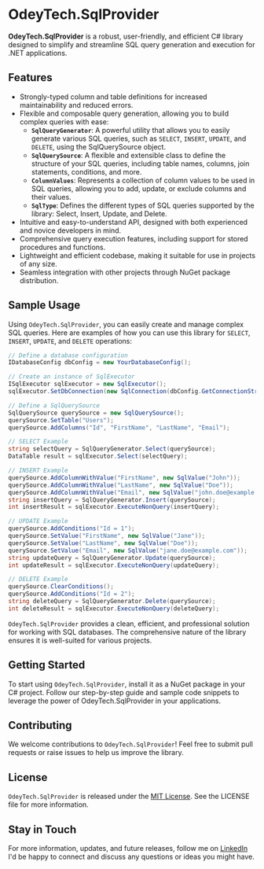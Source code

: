 # OdeyTech.SqlProvider

**OdeyTech.SqlProvider** is a robust, user-friendly, and efficient C# library designed to simplify and streamline SQL query generation and execution for .NET applications.

## Features

- Strongly-typed column and table definitions for increased maintainability and reduced errors.
- Flexible and composable query generation, allowing you to build complex queries with ease:
    - **`SqlQueryGenerator`**: A powerful utility that allows you to easily generate various SQL queries, such as `SELECT`, `INSERT`, `UPDATE`, and `DELETE`, using the SqlQuerySource object.
    - **`SqlQuerySource`**: A flexible and extensible class to define the structure of your SQL queries, including table names, columns, join statements, conditions, and more.
    - **`ColumnValues`**: Represents a collection of column values to be used in SQL queries, allowing you to add, update, or exclude columns and their values.
    - **`SqlType`**: Defines the different types of SQL queries supported by the library: Select, Insert, Update, and Delete.
- Intuitive and easy-to-understand API, designed with both experienced and novice developers in mind.
- Comprehensive query execution features, including support for stored procedures and functions.
- Lightweight and efficient codebase, making it suitable for use in projects of any size.
- Seamless integration with other projects through NuGet package distribution.

## Sample Usage
Using `OdeyTech.SqlProvider`, you can easily create and manage complex SQL queries. Here are examples of how you can use this library for `SELECT`, `INSERT`, `UPDATE`, and `DELETE` operations:

~~~csharp
// Define a database configuration
IDatabaseConfig dbConfig = new YourDatabaseConfig();

// Create an instance of SqlExecutor
ISqlExecutor sqlExecutor = new SqlExecutor();
sqlExecutor.SetDbConnection(new SqlConnection(dbConfig.GetConnectionString()));

// Define a SqlQuerySource
SqlQuerySource querySource = new SqlQuerySource();
querySource.SetTable("Users");
querySource.AddColumns("Id", "FirstName", "LastName", "Email");

// SELECT Example
string selectQuery = SqlQueryGenerator.Select(querySource);
DataTable result = sqlExecutor.Select(selectQuery);

// INSERT Example
querySource.AddColumnWithValue("FirstName", new SqlValue("John"));
querySource.AddColumnWithValue("LastName", new SqlValue("Doe"));
querySource.AddColumnWithValue("Email", new SqlValue("john.doe@example.com"));
string insertQuery = SqlQueryGenerator.Insert(querySource);
int insertResult = sqlExecutor.ExecuteNonQuery(insertQuery);

// UPDATE Example
querySource.AddConditions("Id = 1");
querySource.SetValue("FirstName", new SqlValue("Jane"));
querySource.SetValue("LastName", new SqlValue("Doe"));
querySource.SetValue("Email", new SqlValue("jane.doe@example.com"));
string updateQuery = SqlQueryGenerator.Update(querySource);
int updateResult = sqlExecutor.ExecuteNonQuery(updateQuery);

// DELETE Example
querySource.ClearConditions();
querySource.AddConditions("Id = 2");
string deleteQuery = SqlQueryGenerator.Delete(querySource);
int deleteResult = sqlExecutor.ExecuteNonQuery(deleteQuery);
~~~
`OdeyTech.SqlProvider` provides a clean, efficient, and professional solution for working with SQL databases. The comprehensive nature of the library ensures it is well-suited for various projects.

## Getting Started
To start using `OdeyTech.SqlProvider`, install it as a NuGet package in your C# project. Follow our step-by-step guide and sample code snippets to leverage the power of OdeyTech.SqlProvider in your applications.

## Contributing
We welcome contributions to `OdeyTech.SqlProvider`! Feel free to submit pull requests or raise issues to help us improve the library.

## License
`OdeyTech.SqlProvider` is released under the [MIT License][LICENSE]. See the LICENSE file for more information.

## Stay in Touch
For more information, updates, and future releases, follow me on [LinkedIn][LIn] I'd be happy to connect and discuss any questions or ideas you might have.

[//]: #
   [LIn]: <https://www.linkedin.com/in/anodeychuk/>
   [LICENSE]: <https://github.com/anodeychuk/OdeyTech.ProductivityKit/blob/main/LICENSE>
